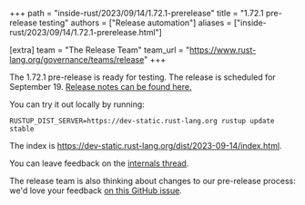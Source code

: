 +++
path = "inside-rust/2023/09/14/1.72.1-prerelease"
title = "1.72.1 pre-release testing"
authors = ["Release automation"]
aliases = ["inside-rust/2023/09/14/1.72.1-prerelease.html"]

[extra]
team = "The Release Team"
team_url = "https://www.rust-lang.org/governance/teams/release"
+++

The 1.72.1 pre-release is ready for testing. The release is scheduled for
September 19. [Release notes can be found here.][relnotes]

You can try it out locally by running:

```plain
RUSTUP_DIST_SERVER=https://dev-static.rust-lang.org rustup update stable
```

The index is <https://dev-static.rust-lang.org/dist/2023-09-14/index.html>.

You can leave feedback on the [internals thread](https://internals.rust-lang.org/t/rust-1-72-1-pre-release-testing/19566).

The release team is also thinking about changes to our pre-release process:
we'd love your feedback [on this GitHub issue][feedback].

[relnotes]: https://github.com/rust-lang/rust/blob/stable/RELEASES.md#version-1721-2023-09-19
[feedback]: https://github.com/rust-lang/release-team/issues/16
    
